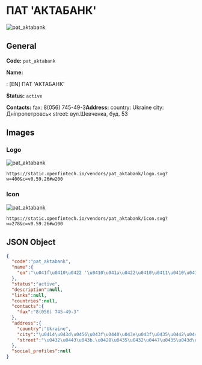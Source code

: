 
# ПАТ 'АКТАБАНК' 
![pat_aktabank](https://static.openfintech.io/vendors/pat_aktabank/logo.svg?w=400&c=v0.59.26#w200)  

## General 
 
**Code:** `pat_aktabank` 
 
**Name:** 
 
:	[EN] ПАТ 'АКТАБАНК' 
 
**Status:** `active` 
 
**Contacts:** 
fax: 8(056) 745-49-3**Address:** 
country: Ukraine 
city: Дніпропетровськ 
street: вул.Шевченка, буд. 53 

## Images 

### Logo 
 
![pat_aktabank](https://static.openfintech.io/vendors/pat_aktabank/logo.svg?w=400&c=v0.59.26#w200)  

```
https://static.openfintech.io/vendors/pat_aktabank/logo.svg?w=400&c=v0.59.26#w200
```  

### Icon 
 
![pat_aktabank](https://static.openfintech.io/vendors/pat_aktabank/icon.svg?w=278&c=v0.59.26#w100)  

```
https://static.openfintech.io/vendors/pat_aktabank/icon.svg?w=278&c=v0.59.26#w100
```  

## JSON Object 

```json
{
  "code":"pat_aktabank",
  "name":{
    "en":"\u041f\u0410\u0422 '\u0410\u041a\u0422\u0410\u0411\u0410\u041d\u041a'"
  },
  "status":"active",
  "description":null,
  "links":null,
  "countries":null,
  "contacts":{
    "fax":"8(056) 745-49-3"
  },
  "address":{
    "country":"Ukraine",
    "city":"\u0414\u043d\u0456\u043f\u0440\u043e\u043f\u0435\u0442\u0440\u043e\u0432\u0441\u044c\u043a",
    "street":"\u0432\u0443\u043b.\u0428\u0435\u0432\u0447\u0435\u043d\u043a\u0430, \u0431\u0443\u0434. 53"
  },
  "social_profiles":null
}
```  
